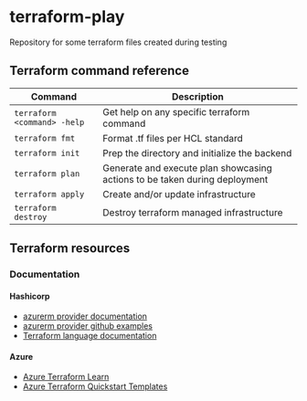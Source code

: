 # terraform-play

Repository for some terraform files created during testing

## Terraform command reference ##

| Command | Description |
| --- | --- |
| `terraform <command> -help` | Get help on any specific terraform command |
| `terraform fmt` | Format .tf files per HCL standard |
| `terraform init` | Prep the directory and initialize the backend |
| `terraform plan` | Generate and execute plan showcasing actions to be taken during deployment |
| `terraform apply` | Create and/or update infrastructure |
| `terraform destroy` | Destroy terraform managed infrastructure |

## Terraform resources ##
### Documentation ###
####  Hashicorp ####
* [azurerm provider documentation](https://www.terraform.io/docs/providers/azurerm/index.html)
* [azurerm provider github examples](https://github.com/hashicorp/terraform-provider-azurerm)
* [Terraform language documentation](https://developer.hashicorp.com/terraform/language)
#### Azure ####
* [Azure Terraform Learn](https://learn.microsoft.com/en-us/azure/developer/terraform/)
* [Azure Terraform Quickstart Templates](https://github.com/Azure/terraform/tree/master/quickstart)
